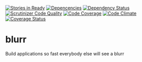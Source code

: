 [![Stories in Ready](https://badge.waffle.io/jfugett/blurr.png?label=ready&title=Ready)](https://waffle.io/jfugett/blurr)
[![Depencencies](https://david-dm.org/jfugett/blurr.png)](https://david-dm.org/jfugett/blurr)
[![Dependency Status](https://gemnasium.com/jfugett/blurr.svg)](https://gemnasium.com/jfugett/blurr)
[![Scrutinizer Code Quality](https://scrutinizer-ci.com/g/jfugett/blurr/badges/quality-score.png?s=3ac30ff3857d60bb1e921000cd015c05cab92307)](https://scrutinizer-ci.com/g/jfugett/blurr/)
[![Code Coverage](https://scrutinizer-ci.com/g/jfugett/blurr/badges/coverage.png?s=ce0e2655c107bb2085871f10f6d0f5aa358cef82)](https://scrutinizer-ci.com/g/jfugett/blurr/)
[![Code Climate](https://codeclimate.com/github/jfugett/blurr.png)](https://codeclimate.com/github/jfugett/blurr)
[![Coverage Status](https://coveralls.io/repos/jfugett/blurr/badge.png)](https://coveralls.io/r/jfugett/blurr)

blurr
=====

Build applications so fast everybody else will see a blurr
